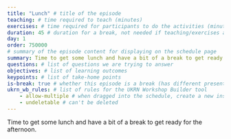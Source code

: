 ```yaml
---
title: "Lunch" # title of the episode
teaching: # time required to teach (minutes)
exercises: # time required for participants to do the activities (minutes)
duration: 45 # duration for a break, not needed if teaching/exercises are present (minutes)
day: 1
order: 750000
# summary of the episode content for displaying on the schedule page
summary: Time to get some lunch and have a bit of a break to get ready for the afternoon.
questions: # list of questions we are trying to answer
objectives: # list of learning outcomes
keypoints: # list of take-home points
is-break: true # whether this episode is a break (has different presentation)
ukrn_wb_rules: # list of rules for the UKRN Workshop Builder tool
    - allow-multiple # when dragged into the schedule, create a new instance
    - undeletable # can't be deleted
---
```


Time to get some lunch and have a bit of a break to get ready for the afternoon.
